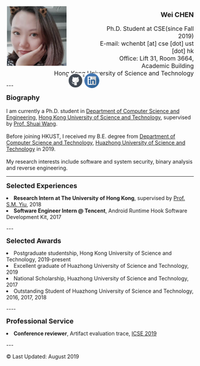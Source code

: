 <div style="float:left;border:solid 1px 000;margin:2px;">
  <img src="photo.png"  width="160" height="160">
  <a href="https://github.com/harperchen"><img src="github.svg"  width="40" height="40" style="position:relative;top:60px;"></a>
  <a href="https://www.linkedin.com/in/wei-chen-9a7659190/"><img src="linkedin.svg"  width="40" height="40" style="position:relative;top:60px;"></a>
</div>
<p align="right">
  <font size="4"><b>Wei CHEN</b></font>
  <br><br>
  <font size="3">Ph.D. Student at CSE(since Fall 2019)
    <br>E-mail: wchenbt [at] cse [dot] ust [dot] hk
    <br>Office: Lift 31, Room 3664, Academic Building
    <br>Hong Kong University of Science and Technology
  </font>
  </p>
---
<p>
  <font size="4"><b>Biography</b></font>
  <br>
  <br>I am currently a Ph.D. student in <a href="<http://www.cse.ust.hk/>">Department of Computer Science and Engineering</a>, <a href="https://www.ust.hk/">Hong Kong University of Science and Technology</a>, supervised by <a href="<https://home.cse.ust.hk/~shuaiw/>">Prof. Shuai Wang</a>.
  <br>
  <br>Before joining HKUST, I received my B.E. degree from <a href="<http://www.cs.hust.edu.cn/>">Department of Computer Science and Technology</a>, <a href="<http://www.hust.edu.cn/>">Huazhong University of Science and Technology</a> in 2019.
  <br>
  <br>My research interests include software and system security, binary analysis and reverse engineering.
</p>

---
<p>
  <font size="4"><b>Selected Experiences</b></font>
  <li><b>Research Intern at The University of Hong Kong</b>, supervised by <a href="https://i.cs.hku.hk/~smyiu/cv-SMYiu-Apr2016.pdf">Prof. S.M. Yiu</a>, 2018</li>
  <li><b>Software Engineer Intern @ Tencent</b>, Android Runtime Hook Software Development Kit, 2017</li>
</p>
---
<p>
  <font size="4"><b>Selected Awards</b></font>
  <li>Postgraduate studentship, Hong Kong University of Science and Technology, 2019-present</li>
  <li>Excellent graduate of Huazhong University of Science and Technology, 2019</li>
  <li>National Scholarship, Huazhong University of Science and Technology, 2017 </li>
  <li>Outstanding Student of  Huazhong University of Science and Technology, 2016, 2017, 2018 </li>
</p>
----
<p>
  <font size="4"><b>Professional Service</b></font>
  <li><b>Conference reviewer</b>, Artifact evaluation trace,  <a href="https://2019.icse-conferences.org/">ICSE 2019</a>
</p>
---

© Last Updated: August 2019